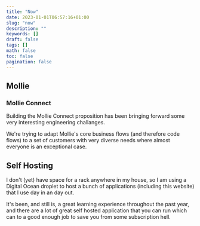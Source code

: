 ```yaml
---
title: "Now"
date: 2023-01-01T06:57:16+01:00
slug: "now"
description: ""
keywords: []
draft: false
tags: []
math: false
toc: false
pagination: false
---
```


## Mollie

### Mollie Connect

Building the Mollie Connect proposition has been bringing forward some very interesting engineering challanges.

We're trying to adapt Mollie's core business flows (and therefore code flows) to a set of customers with very diverse needs where almost everyone is an exceptional case.

## Self Hosting

I don't (yet) have space for a rack anywhere in my house, so I am using a Digital Ocean droplet to host a bunch of applications (including this website) that I use day in an day out.

It's been, and still is, a great learning experience throughout the past year, and there are a lot of great self hosted application that you can run which can to a good enough job to save you from some subscription hell.

